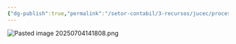 ```yaml
---
{"dg-publish":true,"permalink":"/setor-contabil/3-recursos/jucec/processo-de-registro-de-livros-empresariais/","dgPassFrontmatter":true,"created":"2025-07-17T13:28:25.328-03:00","updated":"2025-07-17T13:55:34.248-03:00"}
---
```




![Pasted image 20250704141808.png](/img/user/4%20ARQUIVOS/Pasted%20image%2020250704141808.png)



